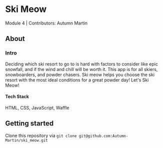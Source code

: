 # Ski Meow
Module 4 | Contributors: Autumn Martin

## About
### Intro
Deciding which ski resort to go to is hard with factors to consider like epic snowfall, and if the wind and chill will be worth it. This app is for all skiers, snowboarders, and powder chasers. Ski meow helps you choose the ski resort with the most ideal conditions for a great powder day! Let's Ski Meow!

#### Tech Stack
HTML, CSS, JavaScript, Waffle

## Getting started
Clone this repository via `git clone git@github.com:Autumn-Martin/ski_meow.git`
